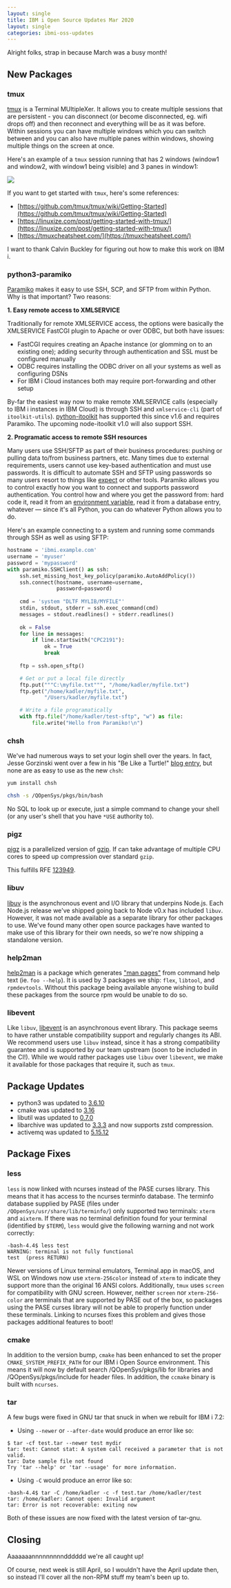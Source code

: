 ```yaml
---
layout: single
title: IBM i Open Source Updates Mar 2020
layout: single
categories: ibmi-oss-updates
---
```


Alright folks, strap in because March was a busy month!

## New Packages

### tmux

[tmux](https://github.com/tmux/tmux/wiki) is a Terminal MUltipleXer. It allows you to create multiple sessions that are persistent - you can disconnect (or become disconnected, eg. wifi drops off) and then reconnect and everything will be as it was before. Within sessions you can have multiple windows which you can switch between and you can also have multiple panes within windows, showing multiple things on the screen at once.

Here's an example of a `tmux` session running that has 2 windows (window1 and window2, with window1 being visible) and 3 panes in window1:

<img src="{{site.baseurl}}/assets/images/tmux.png">

If you want to get started with `tmux`, here's some references:
- [https://github.com/tmux/tmux/wiki/Getting-Started](https://github.com/tmux/tmux/wiki/Getting-Started)
- [https://linuxize.com/post/getting-started-with-tmux/](https://linuxize.com/post/getting-started-with-tmux/)
- [https://tmuxcheatsheet.com/](https://tmuxcheatsheet.com/)

I want to thank Calvin Buckley for figuring out how to make this work on IBM i.

### python3-paramiko

[Paramiko](http://paramiko.org/) makes it easy to use SSH, SCP, and SFTP from within Python. Why is that important? Two reasons:

**1\. Easy remote access to XMLSERVICE**

Traditionally for remote XMLSERVICE access, the options were basically the XMLSERVICE FastCGI plugin to Apache or over ODBC, but both have issues:

- FastCGI requires creating an Apache instance (or glomming on to an existing one); adding security through authentication and SSL must be configured manually
- ODBC requires installing the ODBC driver on all your systems as well as configuring DSNs
- For IBM i Cloud instances both may require port-forwarding and other setup 

By-far the easiest way now to make remote XMLSERVICE calls (especially to IBM i instances in IBM Cloud) is through SSH and `xmlservice-cli` (part of `itoolkit-utils`). [python-itoolkit](https://python-itoolkit.readthedocs.io/en/latest/api.html#ssh-transport) has supported this since v1.6 and requires Paramiko. The upcoming node-itoolkit v1.0 will also support SSH.

**2\. Programatic access to remote SSH resources**

Many users use SSH/SFTP as part of their business procedures: pushing or pulling data to/from business partners, etc. Many times due to external requirements, users cannot use key-based authentication and must use passwords. It is difficult to automate SSH and SFTP using passwords so many users resort to things like [expect](/2020/04/15/feb-oss-updates.html#expect) or other tools. Paramiko allows you to control exactly how you want to connect and supports password authentication. You control how and where you get the password from: hard code it, read it from an [environment variable](https://docs.python.org/3/library/os.html#os.environ), read it from a database entry, whatever — since it's all Python, you can do whatever Python allows you to do.


Here's an example connecting to a system and running some commands through SSH as well as using SFTP:
```python
hostname = 'ibmi.example.com'
username = 'myuser'
password = 'mypassword'
with paramiko.SSHClient() as ssh:
    ssh.set_missing_host_key_policy(paramiko.AutoAddPolicy())
    ssh.connect(hostname, username=username,
                password=password)
    
    cmd = 'system "DLTF MYLIB/MYFILE"'
    stdin, stdout, stderr = ssh.exec_command(cmd)
    messages = stdout.readlines() + stderr.readlines()
    
    ok = False
    for line in messages:
        if line.startswith("CPC2191"):
            ok = True
            break
    
    ftp = ssh.open_sftp()

    # Get or put a local file directly
    ftp.put("""C:\myfile.txt""", "/home/kadler/myfile.txt")
    ftp.get("/home/kadler/myfile.txt",
            "/Users/kadler/myfile.txt")

    # Write a file programatically
    with ftp.file("/home/kadler/test-sftp", "w") as file:
        file.write("Hello from Paramiko!\n")
```

### chsh

We've had numerous ways to set your login shell over the years. In fact, Jesse Gorzinski went over a few in his "Be Like a Turtle!" [blog entry](https://ibmsystemsmag.com/Power-Systems/8/2017/be-like-a-turtle), but none are as easy to use as the new `chsh`:

```sh
yum install chsh

chsh -s /QOpenSys/pkgs/bin/bash
```

No SQL to look up or execute, just a simple command to change your shell (or any user's shell that you have `*USE` authority to).

### pigz

[pigz](https://zlib.net/pigz/) is a parallelized version of [gzip](http://gzip.org/). If can take advantage of multiple CPU cores to speed up compression over standard `gzip`.

This fulfills RFE [123949](http://www.ibm.com/developerworks/rfe/execute?use_case=viewRfe&CR_ID=123949).

### libuv

[libuv](https://github.com/libuv/libuv) is the asynchronous event and I/O library that underpins Node.js. Each Node.js release we've shipped going back to Node v0.x has included `libuv`. However, it was not made available as a separate library for other packages to use. We've found many other open source packages have wanted to make use of this library for their own needs, so we're now shipping a standalone version.

### help2man

[help2man](https://www.gnu.org/software/help2man/) is a package which generates ["man pages"](https://en.wikipedia.org/wiki/Man_page) from command help text (ie. `foo --help`). It is used by 3 packages we ship: `flex`, `libtool`, and `rpmdevtools`. Without this package being available anyone wishing to build these packages from the source rpm would be unable to do so.

### libevent

Like `libuv`, [libevent](https://libevent.org/) is an asynchronous event library. This package seems to have rather unstable compatibility support and regularly changes its ABI. We recommend users use `libuv` instead, since it has a strong compatibility guarantee and is supported by our team upstream (soon to be included in the CI!). While we would rather packages use `libuv` over `libevent`, we make it available for those packages that require it, such as `tmux`.

## Package Updates

- python3 was updated to [3.6.10](https://docs.python.org/3.6/whatsnew/changelog.html#python-3-6-10-final)
- cmake was updated to [3.16](https://cmake.org/cmake/help/v3.16/release/3.16.html)
- libutil was updated to [0.7.0](https://github.com/IBM/portlibfori/releases/tag/0.7.0)
- libarchive was updated to [3.3.3](https://github.com/libarchive/libarchive/wiki/ReleaseNotes#libarchive-333) and now supports zstd compression.
- activemq was updated to [5.15.12](https://activemq.apache.org/activemq-51512-release)

## Package Fixes

### less

`less` is now linked with ncurses instead of the PASE curses library. This means that it has access to the ncurses terminfo database. The terminfo database supplied by PASE (files under `/QOpenSys/usr/share/lib/terminfo/`) only supported two terminals: `xterm` and `aixterm`. If there was no terminal definition found for your terminal (identified by `$TERM`), `less` would give the following warning and not work correctly:

```
-bash-4.4$ less test
WARNING: terminal is not fully functional
test  (press RETURN)
```

Newer versions of Linux terminal emulators, Terminal.app in macOS, and WSL on Windows now use `xterm-256color` instead of `xterm` to indicate they support more than the original 16 ANSI colors. Additionally, `tmux` uses `screen` for compatibility with GNU screen. However, neither `screen` nor `xterm-256-color` are terminals that are supported by PASE out of the box, so packages using the PASE curses library will not be able to properly function under these terminals. Linking to ncurses fixes this problem and gives those packages additional features to boot!

### cmake

In addition to the version bump, `cmake` has been enhanced to set the proper `CMAKE_SYSTEM_PREFIX_PATH` for our IBM i Open Source environment. This means it will now by default search /QOpenSys/pkgs/lib for libraries and /QOpenSys/pkgs/include for header files. In addition, the `ccmake` binary is built with `ncurses`.

### tar

A few bugs were fixed in GNU tar that snuck in when we rebuilt for IBM i 7.2:

- Using `--newer` or `--after-date` would produce an error like so:

```
$ tar -cf test.tar --newer test mydir
tar: test: Cannot stat: A system call received a parameter that is not valid.
tar: Date sample file not found
Try 'tar --help' or 'tar --usage' for more information.
```

- Using `-C` would produce an error like so:

```
-bash-4.4$ tar -C /home/kadler -c -f test.tar /home/kadler/test
tar: /home/kadler: Cannot open: Invalid argument
tar: Error is not recoverable: exiting now
```

Both of these issues are now fixed with the latest version of tar-gnu.

## Closing

Aaaaaaannnnnnnnndddddd we're all caught up!

Of course, next week is still April, so I wouldn't have the April update then, so instead I'll cover all the non-RPM stuff my team's been up to.